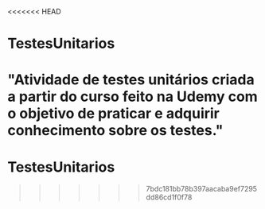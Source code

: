 <<<<<<< HEAD
# TestesUnitarios
"Atividade de testes unitários criada a partir do curso feito na Udemy com o objetivo de praticar e adquirir conhecimento sobre os testes."
=======
# TestesUnitarios
>>>>>>> 7bdc181bb78b397aacaba9ef7295dd86cd1f0f78
